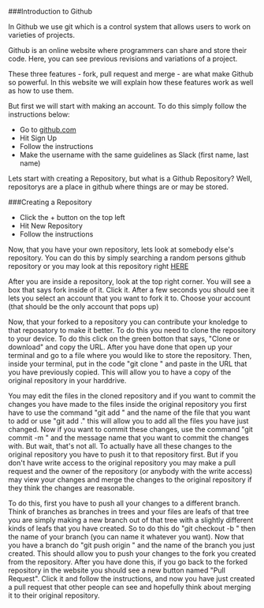 ###Introduction to Github

In Github we use git which is a control system that allows users to work on varieties of projects.

Github is an online website where programmers can share and store their code. Here, you can see previous revisions and variations of a project.

These three features - fork, pull request and merge - are what make Github so powerful. In this website we will explain
how these features work as well as how to use them.

But first we will start with making an account.
To do this simply follow the instructions below:

  * Go to [github.com](github.com)
  * Hit Sign Up
  * Follow the instructions
  * Make the username with the same guidelines as Slack (first name, last name)

Lets start with creating a Repository, but what is a Github Repository? Well, repositorys are a place in github where
things are or may be stored.  

###Creating a Repository

  * Click the + button on the top left
  * Hit New Repository
  * Follow the instructions

Now, that you have your own repository, lets look at somebody else's repository. You can do this by simply searching a
random persons github repository or you may look at this repository right [HERE](https://github.com/araiyan/Own-Website)

After you are inside a repository, look at the top right corner. You will see a box that says fork inside of it.
Click it.
After a few seconds you should see it lets you select an account that you want to fork it to.
Choose your account (that should be the only account that pops up)

Now, that your forked to a repository you can contribute your knoledge to that reposatory to make it better.
To do this you need to clone the repository to your device. To do this click on the green botton that says, "Clone or
download" and copy the URL. After you have done that open up your terminal and go to a file where you would like to
store the repository. Then, inside your terminal, put in the code "git clone " and paste in the URL that you have
previously copied. This will allow you to have a copy of the original repository in your harddrive.

You may edit the files in the cloned repository and if you want to commit the changes you have made to the files inside
the original repository you first have to use the command "git add " and the name of the file that you want to add or
use "git add ." this will allow you to add all the files you have just changed. Now if you want to commit these changes,
use the command "git commit -m " and the message name that you want to commit the changes with. But wait, that's not
all. To actually have all these changes to the original repository you have to push it to that repository first. But if
you don't have write access to the original repository you may make a pull request and the owner of the repository (or
anybody with the write access) may view your changes and merge the changes to the original repository if they think the
changes are reasonable.

To do this, first you have to push all your changes to a different branch. Think of branches as branches in trees and
your files are leafs of that tree you are simply making a new branch out of that tree with a slightly different kinds of
leafs that you have created. So to do this do "git checkout -b " then the name of your branch (you can name it whatever
you want). Now that you have a branch do "git push origin " and the name of the branch you just created. This should
allow you to push your changes to the fork you created from the repository.
After you have done this, if you go back to the forked repository in the website you should see a new button named "Pull
Request". Click it and follow the instructions, and now you have just created a pull request that other people can see
and hopefully think about merging it to their original repository.

